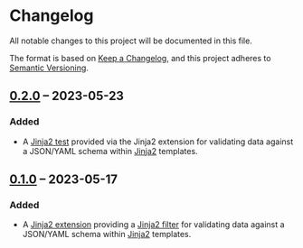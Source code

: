 # Changelog

All notable changes to this project will be documented in this file.

The format is based on [Keep a Changelog][keepachangelog], and this project adheres to [Semantic Versioning][semver].

## [0.2.0] – 2023-05-23

### Added

- A [Jinja2 test][jinja-test] provided via the Jinja2 extension for validating data against a JSON/YAML schema within [Jinja2][jinja] templates.

## [0.1.0] – 2023-05-17

### Added

- A [Jinja2 extension][jinja-extensions] providing a [Jinja2 filter][jinja-filter] for validating data against a JSON/YAML schema within [Jinja2][jinja] templates.

[jinja]: https://jinja.palletsprojects.com
[jinja-extensions]: https://jinja.palletsprojects.com/en/latest/extensions
[jinja-filter]: https://jinja.palletsprojects.com/en/latest/templates/#filters
[jinja-test]: https://jinja.palletsprojects.com/en/latest/templates/#tests
[keepachangelog]: https://keepachangelog.com/en/1.0.0
[semver]: https://semver.org/spec/v2.0.0.html

[0.2.0]: https://github.com/copier-org/jinja2-jsonschema/releases/tag/v0.2.0
[0.1.0]: https://github.com/copier-org/jinja2-jsonschema/releases/tag/v0.1.0
